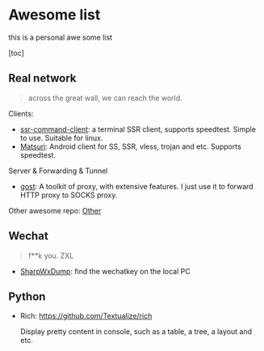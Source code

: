 # Awesome list

this is a personal awe some list

[toc]


## Real network

> across the great wall, we can reach the world.

Clients:

* [ssr-command-client](https://github.com/TyrantLucifer/ssr-command-client): a terminal SSR client, supports speedtest. Simple to use. Suitable for linux.
* [Matsuri](https://github.com/MatsuriDayo/Matsuri): Android client for SS, SSR, vless, trojan and etc. Supports speedtest.

Server & Forwarding & Tunnel

* [gost](https://github.com/ginuerzh/gost): A toolkit of proxy, with extensive features. I just use it to forward HTTP proxy to SOCKS proxy.


Other awesome repo: [Other](https://github.com/stars/GJCav/lists/readnetwork)



## Wechat

> f**k you. ZXL

* [SharpWxDump](https://github.com/AdminTest0/SharpWxDump): find the wechatkey on the local PC



## Python

* Rich: https://github.com/Textualize/rich
  
  Display pretty content in console, such as a table, a tree, a layout and etc.


